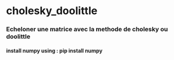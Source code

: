 # cholesky_doolittle

### Echeloner une matrice avec la methode de cholesky ou doolittle
#### install numpy using : pip install numpy
